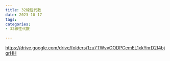 ```yaml
---
title: 32線性代數
date: 2023-10-17
tags: 
categories:
- 32線性代數

---
```

https://drive.google.com/drive/folders/1zu7TWvvOODPCemEL1xkYnrD2f4bjgrHH
